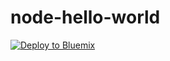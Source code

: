 # node-hello-world


<a href="https://bluemix.net/deploy?repository=https://github.com/foward/simple-toolchain-node"><img src="https://bluemix.net/deploy/button.png" alt="Deploy to Bluemix"></a>
